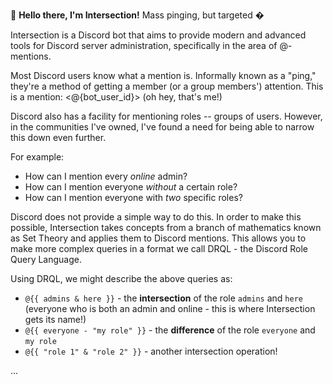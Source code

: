 :wave: **Hello there, I'm Intersection!** Mass pinging, but targeted �

Intersection is a Discord bot that aims to provide modern and advanced tools for Discord server administration, specifically in the area of @-mentions.

Most Discord users know what a mention is. Informally known as a "ping," they're a method of getting a member (or a group members') attention. This is a mention: <@{bot_user_id}> (oh hey, that's me!)

Discord also has a facility for mentioning roles -- groups of users. However, in the communities I've owned, I've found a need for being able to narrow this down even further.

For example:

-   How can I mention every _online_ admin?
-   How can I mention everyone _without_ a certain role?
-   How can I mention everyone with _two_ specific roles?

Discord does not provide a simple way to do this. In order to make this possible, Intersection takes concepts from a branch of mathematics known as Set Theory and applies them to Discord mentions. This allows you to make more complex queries in a format we call DRQL - the Discord Role Query Language.

Using DRQL, we might describe the above queries as:

-   `@{{ admins & here }}` - the **intersection** of the role `admins` and `here` (everyone who is both an admin and online - this is where Intersection gets its
    name!)
-   `@{{ everyone - "my role" }}` - the **difference** of the role `everyone` and `my role`
-   `@{{ "role 1" & "role 2" }}` - another intersection operation!

...
